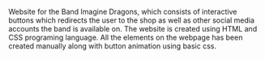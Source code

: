 Website for the Band Imagine Dragons, which consists of interactive buttons which redirects the user to the shop as well as other social media accounts the band is available on.
The website is created using HTML and CSS programing language. All the elements on the webpage has been created manually along with button animation using basic css.
